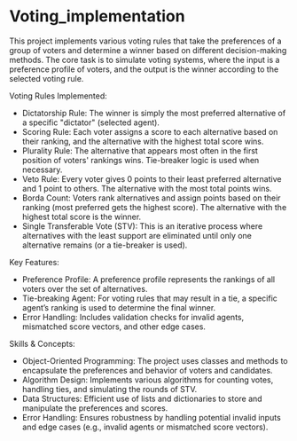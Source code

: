 # Voting_implementation

This project implements various voting rules that take the preferences of a group of voters and determine a winner based on different decision-making methods. The core task is to simulate voting systems, where the input is a preference profile of voters, and the output is the winner according to the selected voting rule.

Voting Rules Implemented:
- Dictatorship Rule: The winner is simply the most preferred alternative of a specific "dictator" (selected agent).
- Scoring Rule: Each voter assigns a score to each alternative based on their ranking, and the alternative with the highest total score wins.
- Plurality Rule: The alternative that appears most often in the first position of voters' rankings wins. Tie-breaker logic is used when necessary.
- Veto Rule: Every voter gives 0 points to their least preferred alternative and 1 point to others. The alternative with the most total points wins.
- Borda Count: Voters rank alternatives and assign points based on their ranking (most preferred gets the highest score). The alternative with the highest total score is the winner.
- Single Transferable Vote (STV): This is an iterative process where alternatives with the least support are eliminated until only one alternative remains (or a tie-breaker is used).

Key Features:
- Preference Profile: A preference profile represents the rankings of all voters over the set of alternatives.
- Tie-breaking Agent: For voting rules that may result in a tie, a specific agent’s ranking is used to determine the final winner.
- Error Handling: Includes validation checks for invalid agents, mismatched score vectors, and other edge cases.
  
Skills & Concepts:
- Object-Oriented Programming: The project uses classes and methods to encapsulate the preferences and behavior of voters and candidates.
- Algorithm Design: Implements various algorithms for counting votes, handling ties, and simulating the rounds of STV.
- Data Structures: Efficient use of lists and dictionaries to store and manipulate the preferences and scores.
- Error Handling: Ensures robustness by handling potential invalid inputs and edge cases (e.g., invalid agents or mismatched score vectors).

